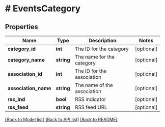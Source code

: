 # # EventsCategory

## Properties

Name | Type | Description | Notes
------------ | ------------- | ------------- | -------------
**category_id** | **int** | The ID for the category | [optional]
**category_name** | **string** | The name for the category | [optional]
**association_id** | **int** | The ID for the association | [optional]
**association_name** | **string** | The name of the association | [optional]
**rss_ind** | **bool** | RSS indicator | [optional]
**rss_feed** | **string** | RSS feed URL | [optional]

[[Back to Model list]](../../README.md#models) [[Back to API list]](../../README.md#endpoints) [[Back to README]](../../README.md)
